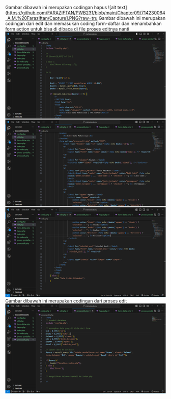 Gambar dibawah ini merupakan codingan hapus
![alt text](https://github.com/FARAZIFTAN/PWB231/blob/main/Chapter09/714230064_A.M.%20Faraziftan/Capture1.PNG?raw=tru
Gambar dibawah ini merupakan codingan dari edit dan memasukan coding form-daftar dan menambahkan form action untuk bisa di dibaca di file proses editnya nanti
![alt text](https://github.com/FARAZIFTAN/PWB231/blob/main/Chapter09/714230064_A.M.%20Faraziftan/Capture2.PNG?raw=true)
![alt text](https://github.com/FARAZIFTAN/PWB231/blob/main/Chapter09/714230064_A.M.%20Faraziftan/Capture3.PNG?raw=true)
![alt text](https://github.com/FARAZIFTAN/PWB231/blob/main/Chapter09/714230064_A.M.%20Faraziftan/Capture4.PNG?raw=true)
Gambar dibawah ini merupakan codingan dari proses edit 
![alt text](https://github.com/FARAZIFTAN/PWB231/blob/main/Chapter09/714230064_A.M.%20Faraziftan/Capture5.PNG?raw=true)
